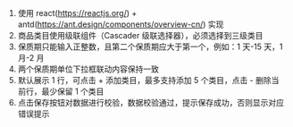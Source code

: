 1. 使用 react(https://reactjs.org/) + antd(https://ant.design/components/overview-cn/) 实现
2. 商品类目使用级联组件（Cascader 级联选择器），必须选择到三级类目
3. 保质期只能输入正整数，且第二个保质期应大于第一个，例如：1 天-15 天，1 月-2 月
4. 两个保质期单位下拉框联动内容保持一致
5. 默认展示 1 行，可点击 + 添加类目，最多支持添加 5 个类目，点击 - 删除当前行，最少保留 1 个类目
6. 点击保存按钮对数据进行校验，数据校验通过，提示保存成功，否则显示对应错误提示
